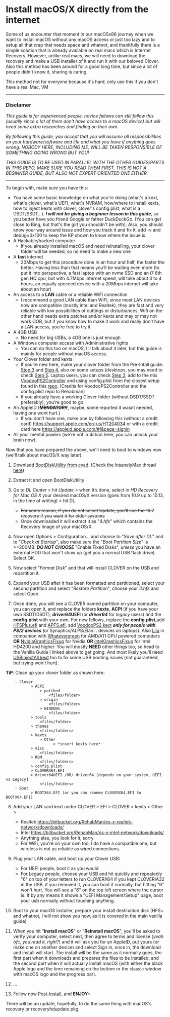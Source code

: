 # Install macOS/X directly from the internet

Some of us encounter that moment in our macOSx86 journey when we want to install macOS without any macOS access or just too lazy and to setup all that crap that needs space and whatnot, and thankfully there is a simple solution that is already available on real macs which is Internet Recovery. However, unlike real macs, we will need to download the recovery and make a USB installer of it and run it with our beloved Clover. Also this method has been around for a good long time, but since a lot of people didn't know it, sharing is caring.

This method not for everyone because it's hard, only use this if you don't have a real Mac, VM

***
### Disclamer
*This guide is for experienced people, novice fellows can still follow this (usually since a lot of them don’t have access to a macOS device) but will need some extra researches and finding on their own.*

*By following this guide, you accept that you will assume all responsibilities on your hardware/software and life and what you have if anything goes wrong. NOBODY HERE, INCLUDING ME, WILL BE TAKEN RESPONSIBLE OF SOMETHING GOING WRONG BUT YOU!*

*THIS GUIDE IS TO BE USED IN PARALLEL WITH THE OTHER GUIDES/PARTS IN THIS REPO, MAKE SURE YOU READ THEM FIRST. THIS IS NOT A BEGINNER GUIDE, BUT ALSO NOT EXPERT ORIENTED ONE EITHER.*
***
To begin with, make sure you have this:

* You have some basic knowledge on what you're doing (what's a kext, what's clover, what's UEFI, what's NVRAM, how/where to install kexts, how to inject kexts with clover, clover's config.plist, what is a DSDT/SSDT…). ***I will not be giving a beginner lesson in this guide***, so you better have you friend Google or father DuckDuckGo. (You can get close to Bing, but that's the girl you shouldn't be with). Also, you should know your way around issue and how you track it and fix it, add -v and debug=0x100 to keep the KP shown to know where the issue is. 
* A Hackable/hacked computer
	* If you already installed macOS and need reinstalling, your clover folder will be needed, so no need to make a new one
* A **fast** internet
	* 20Mbps to get this procedure done in an hour and half, the faster the better. Having less than that means you’ll be waiting even more (to put it into perspective, a fast laptop with an nvme SSD and an i7 6th gen HQ cpu, but with 4.7Mbps internet speed, will take about 3 to 4 hours, an equally specced device with a 20Mbps internet will take about an hour)
* An access to a **LAN** cable or a reliable WiFi connection
	- I recommend a good LAN cable than WiFi, since most LAN devices now are compatible (mostly intel and Realtek), they are fast and very reliable with low possibilities of cuttings or disturbances. Wifi on the other hand needs extra patches and/or kexts and may or may not work OOB, but if you know how to make it work and really don’t have a LAN access, you’re free to try it.
* A 4GB USB
	- No need for big USBs, a 4GB one is just enough
* A Windows computer access with Administrative rights
	- You can do this too on macOS, I’ll talk about it later, but this guide is mainly for people without macOS access.
* Your Clover folder and kexts
	- If you’re new here, make your clover folder from the Pre-Intall guide: [Step 3](https://github.com/camielverdult/Ramblings-of-a-hackintosher-High-Sierra/blob/master/Pre-Install.md#step-3---downloading-kexts) and [Step 4](https://github.com/camielverdult/Ramblings-of-a-hackintosher-High-Sierra/blob/master/Pre-Install.md#step-4---setting-up-the-configplist), also on some setups (desktops, you may need to check [Step 5](https://github.com/camielverdult/Ramblings-of-a-hackintosher-High-Sierra/blob/master/Pre-Install.md#step-5---biosuefi-settings). Laptop users, you can check [Step 3](https://github.com/camielverdult/Ramblings-of-a-hackintosher-High-Sierra/blob/master/Pre-Install.md#step-5---biosuefi-settings), add to the mix [VoodooPS2Controller](https://github.com/RehabMan/OS-X-Voodoo-PS2-Controller) and using config.plist from the closest setup found in this [repo](https://github.com/RehabMan/OS-X-Clover-Laptop-Config). (Credits for VoodooPS2Controller and the config.plist repo to Rehabman)
	- If you already have a working Clover folder (without DSDT/SSDT preferably), you're good to go.
* An AppleID (~~**MENDATORY**~~, maybe, some reported it wasnt needed, having one wont hurt.)
	- If you don’t have one, make one by following this (without a credit card) https://support.apple.com/en-us/HT204034 or with a credit card here https://appleid.apple.com/#!&page=signin 
* All your mental powers (we're not in 4chan here, you can unlock your brain now).

Now that you have prepared the above, we'll need to boot to windows now (we'll talk about macOS/X way later).

1. Downlaod [BootDiskUtility from cvad](http://cvad-mac.narod.ru/index/bootdiskutility_exe/0-5). (Check the InsanelyMac thread [here]( http://www.insanelymac.com/forum/topic/283190-bdutilityexe-make-clover-bootflash-with-macos-distr-under-windows/))
2. Extract it and open BootDiskUtility
3. Go to *DL Center* > hit *Update* > when it’s done, select in *HD Recovery for Mac OS X* your desired macOS/X version (goes from 10.9 up to 10.13, in the time of writing) > hit DL
	- ~~For some reason, if you do not select Update, you’ll see the 10.7 recovery if you want it for older systems~~
	- Once downloaded it will extract it as "*4.hfs*" which contains the Recovery Image of your macOS/X. 

4. Now open Options > Configuration… and choose to "*Save after DL*" and to "*Check at Startup*", also make sure the "*Boot Partition Size*" is >=200MB. ***DO NOT CHOOSE*** "Enable Fixed Disks", *unless* you have an external HDD that won't show up (get you a normal USB flash drive). Select OK. 
5. Now select "*Format Disk*" and that will install CLOVER on the USB and repartition it.
6. Expand your USB after it has been formatted and partitioned, select your second partition and select "*Restore Partition*", choose your *4.hfs* and select Open.
7. Once done, you will see a CLOVER named partition on your computer, you can open it, and replace the folders **kexts**, **ACPI** (if you have your own SSDT/DSDT), **driver64UEFI** (or ***driver64*** for *legacy* users) and the **config.plist** with your own. For new fellows, replace the **config.plist**,add [HFSPlus.efi](https://github.com/JrCs/CloverGrowerPro/blob/master/Files/HFSPlus/X64/HFSPlus.efi) and [APFS.efi](https://cdn.discordapp.com/attachments/271330908328558593/388115381618999309/apfs.efi), add [VoodooPS2 kext]( https://bitbucket.org/RehabMan/os-x-voodoo-ps2-controller/downloads/) ***only for people with PS/2 devices*** (or Synaptics/ALPS/Elan… devices on laptops). Also [Lilu]( https://github.com/vit9696/Lilu/releases) in companion with [Whatevergreen]( https://github.com/vit9696/WhateverGreen/releases) for AMD/ATI GPU powered computers **OR** [NvidiaGraphicsFixup]( https://sourceforge.net/projects/nvidiagraphicsfixup/) for Nvidia **OR** [IntelGraphicsFixup](https://sourceforge.net/projects/intelgraphicsfixup/) for Intel HD4200 and higher. You will mostly **NEED** other things too, so head to the Vanilla Guide I linked above to get going. And most likely you'll need [USBInjectAll kext](https://bitbucket.org/RehabMan/os-x-usb-inject-all/downloads/) too to fix some USB booting issues (not guaranteed, but trying won't hurt).

**TiP**:
Clean up your clover folder as shown here:

        - Clover 
               > ACPI
                   > patched
    			       <files/folder>
                   > origin
    			       <files/folder>
                   > WINDOWS
    		   	       <files/folder>
               > tools
    	       	   <files/folder>
               > themes
    	           <files/folders>
               > kexts
                   > Other
                         > *insert kexts here*
               > misc
    	           <files/folders>
               > ROM
    	           <files/folders>
               > config.plist
               > CLOVERX64.EFI
               > driver64UEFI /OR/ driver64 [depends on your system, UEFI vs Legacy]
    	           <files/folders>
        - Boot
               > BOOTX64.EFI (or you can reanme CLOVERX64.EFI to BOOTX64.EFI)


8. Add your LAN card kext under CLOVER > EFI > CLOVER > kexts > Other >
	- Realtek https://bitbucket.org/RehabMan/os-x-realtek-network/downloads/ 
	- Intel https://bitbucket.org/RehabMan/os-x-intel-network/downloads/
	- Anything else, you look for it, sorry
	- For WiFi, you're on your own too, I do have a compatible one, but wireless is not as reliable as wired connections.

9. Plug your LAN cable, and boot up your Clover USB:
	- For UEFI people, boot it as you would
	- For Legacy people, choose your USB and hit quickly and repeatedly "6" on top of your letters to run CLOVERX64 if you kept CLOVERIA32 in the USB, if you removed it, you can boot it normally, but hitting "6" won't hurt. You will see a "6" on the top left screen where the cursor is. If by any means it shows a "UEFI Management/Setup" page, boot your usb normally without touching anything.

10. Boot to your macOS installer, prepare your install destination disk (HFS+ and whatnot, I will not show you how, as it is covered in the main vanilla guide)

11. When you hit "**Install macOS**" or "**Reinstall macOS**", you'll be asked to verify your computer, select next, then agree to terms and license (*yeah ofc, you read it, right?*) and it will ask you for an AppleID, put yours (or make one on another device) and select Sign in, once in, the download and install will start. The install will be the same as it normally goes, the first part when it downloads and prepares the files to be installed, and the second part when it will actually install macOS (with either the black Apple logo and the time remaining on the bottom or the classic window with macOS logo and the progress bar).

12. …

13. Follow now [Post-Install](https://github.com/camielverdult/Ramblings-of-a-hackintosher-High-Sierra/blob/master/Post-Install.md), and **ENJOY~**

There will be an update, hopefully, to do the same thing with macOS's recovery or recoveryhdupdate.pkg.